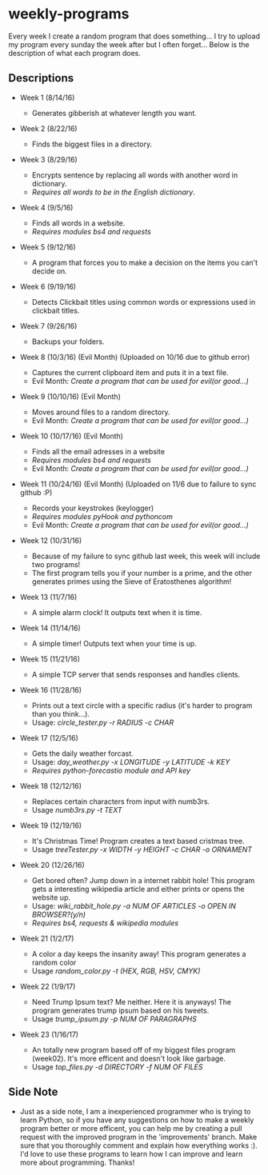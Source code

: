 # weekly-programs
Every week I create a random program that does something... I try to upload my program every sunday the week after but I often forget... Below is the description of what each program does.




## Descriptions
* Week 1 (8/14/16)
  - Generates gibberish at whatever length you want.

* Week 2 (8/22/16)
  - Finds the biggest files in a directory.
  
* Week 3 (8/29/16) 
  - Encrypts sentence by replacing all words with another word in dictionary.
  - *Requires all words to be in the English dictionary*.

* Week 4 (9/5/16)
  - Finds all words in a website.
  - *Requires modules bs4 and requests*

* Week 5 (9/12/16)
  - A program that forces you to make a decision on the items you can't decide on.

* Week 6 (9/19/16)
  - Detects Clickbait titles using common words or expressions used in clickbait titles.

* Week 7 (9/26/16)
  - Backups your folders.

* Week 8 (10/3/16) (Evil Month) (Uploaded on 10/16 due to github error)
  - Captures the current clipboard item and puts it in a text file.
  - Evil Month: *Create a program that can be used for evil(or good...)*

* Week 9 (10/10/16) (Evil Month)
  - Moves around files to a random directory.
  - Evil Month: *Create a program that can be used for evil(or good...)*

* Week 10 (10/17/16) (Evil Month)
  - Finds all the email adresses in a website
  - *Requires modules bs4 and requests*
  - Evil Month: *Create a program that can be used for evil(or good...)*

* Week 11 (10/24/16) (Evil Month) (Uploaded on 11/6 due to failure to sync github :P)
  - Records your keystrokes (keylogger)
  - *Requires modules pyHook and pythoncom*
  - Evil Month: *Create a program that can be used for evil(or good...)*

* Week 12 (10/31/16)
  - Because of my failure to sync github last week, this week will include two programs!
  - The first program tells you if your number is a prime, and the other generates primes using the Sieve of Eratosthenes algorithm!

* Week 13 (11/7/16)
  - A simple alarm clock! It outputs text when it is time.

* Week 14 (11/14/16)
  - A simple timer! Outputs text when your time is up.

* Week 15 (11/21/16)
  - A simple TCP server that sends responses and handles clients.

* Week 16 (11/28/16) 
  - Prints out a text circle with a specific radius (it's harder to program than you think...).
  - Usage: *circle_tester.py -r RADIUS -c CHAR*

* Week 17 (12/5/16)
  - Gets the daily weather forcast.
  - Usage: *day_weather.py -x LONGITUDE -y LATITUDE -k KEY*
  - *Requires python-forecastio module and API key*

* Week 18 (12/12/16)
  - Replaces certain characters from input with numb3rs.
  - Usage *numb3rs.py -t TEXT* 

* Week 19 (12/19/16)
  - It's Christmas Time! Program creates a text based cristmas tree.
  - Usage *treeTester.py -x WIDTH -y HEIGHT -c CHAR -o ORNAMENT*

* Week 20 (12/26/16)
  - Get bored often? Jump down in a internet rabbit hole! This program gets a interesting wikipedia article and either prints or opens the website up.
  - Usage: *wiki_rabbit_hole.py -a NUM OF ARTICLES -o OPEN IN BROWSER?(y/n)*
  - *Requires bs4, requests & wikipedia modules*  

* Week 21 (1/2/17)
  - A color a day keeps the insanity away! This program generates a random color
  - Usage *random_color.py -t (HEX, RGB, HSV, CMYK)*

* Week 22 (1/9/17)
  - Need Trump Ipsum text? Me neither. Here it is anyways! The program generates trump ipsum based on his tweets.
  - Usage *trump_ipsum.py -p NUM OF PARAGRAPHS*

* Week 23 (1/16/17)
  - An totally new program based off of my biggest files program (week02). It's more efficent and doesn't look like garbage.
  - Usage *top_files.py -d DIRECTORY -f NUM OF FILES*  


## Side Note
* Just as a side note, I am a inexperienced programmer who is trying to learn Python, so if you have any suggestions on how to make a weekly program better or more efficent, you can help me by creating a pull request with the improved program in the 'improvements' branch. Make sure that you thoroughly comment and explain how everything works :). I'd love to use these programs to learn how I can improve and learn more about programming. Thanks!
